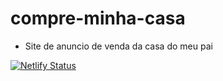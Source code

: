 # compre-minha-casa

- Site de anuncio de venda da casa do meu pai

[![Netlify Status](https://api.netlify.com/api/v1/badges/5ebd8d5f-c5d4-46e5-ad89-8a496a29548a/deploy-status)](https://app.netlify.com/sites/linda-casa-maria-ap-pedrossian/deploys)